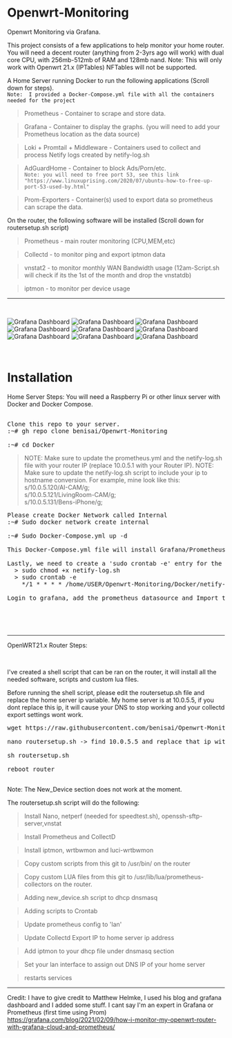 # Openwrt-Monitoring
Openwrt Monitoring via Grafana.

This project consists of a few applications to help monitor your home router. You will need a decent router (anything from 2-3yrs ago will work) with dual core CPU, with 256mb-512mb of RAM and 128mb nand.
Note: This will only work with Openwrt 21.x (IPTables) NFTables will not be supported. 


A Home Server running Docker to run the following applications (Scroll down for steps). <br/>
```Note:  I provided a Docker-Compose.yml file with all the containers needed for the project```
<br/>

  >Prometheus - Container to scrape and store data.

  >Grafana - Container to display the graphs. (you will need to add your Prometheus location as the data source) 
  
  >Loki + Promtail + Middleware - Containers used to collect and process Netify logs created by netify-log.sh

  >AdGuardHome - Container to block Ads/Porn/etc. <br />
  ```Note: you will need to free port 53, see this link "https://www.linuxuprising.com/2020/07/ubuntu-how-to-free-up-port-53-used-by.html"```

  >Prom-Exporters - Container(s) used to export data so prometheus can scrape the data.



On the router, the following software will be installed (Scroll down for routersetup.sh script)

  >Prometheus - main router monitoring (CPU,MEM,etc)

  >Collectd - to monitor ping and export iptmon data 

  >vnstat2 - to monitor monthly WAN Bandwidth usage (12am-Script.sh will check if its the 1st of the month and drop the vnstatdb)

  >iptmon - to monitor per device usage
 
 
---------------------------------------------------------------
<br>

![Grafana Dashboard](https://github.com/benisai/Openwrt-Monitoring/blob/main/screenshots/Dashboard1.PNG)
![Grafana Dashboard](https://github.com/benisai/Openwrt-Monitoring/blob/main/screenshots/Dashboard2.PNG)
![Grafana Dashboard](https://github.com/benisai/Openwrt-Monitoring/blob/main/screenshots/Dashboard3.PNG)
![Grafana Dashboard](https://github.com/benisai/Openwrt-Monitoring/blob/main/screenshots/Dashboard4.PNG)
![Grafana Dashboard](https://github.com/benisai/Openwrt-Monitoring/blob/main/screenshots/Dashboard5.PNG)
![Grafana Dashboard](https://github.com/benisai/Openwrt-Monitoring/blob/main/screenshots/Dashboard6.PNG)
![Grafana Dashboard](https://github.com/benisai/Openwrt-Monitoring/blob/main/screenshots/Dashboard7.PNG)
![Grafana Dashboard](https://github.com/benisai/Openwrt-Monitoring/blob/main/screenshots/Dashboard8.PNG)
![Grafana Dashboard](https://github.com/benisai/Openwrt-Monitoring/blob/main/screenshots/Dashboard9.PNG)




<br/>

# Installation



Home Server Steps:
You will need a Raspberry Pi or other linux server with Docker and Docker Compose. 

<pre>

Clone this repo to your server. 
:~# gh repo clone benisai/Openwrt-Monitoring

:~# cd Docker
</pre>

>NOTE: Make sure to update the prometheus.yml and the netify-log.sh file with your router IP (replace 10.0.5.1 with your Router IP).
>NOTE: Make sure to update the netify-log.sh script to include your ip to hostname conversion. 
       For example, mine look like this:
          s/10.0.5.120/AI-CAM/g;  </br>
          s/10.0.5.121/LivingRoom-CAM/g; </br>
          s/10.0.5.131/Bens-iPhone/g; </br>

<pre>
Please create Docker Network called Internal
:~# Sudo docker network create internal

:~# Sudo Docker-Compose.yml up -d

This Docker-Compose.yml file will install Grafana/Prometheus/Collectd-Exporter/AdguardHome/AdguardHome-Exporter.

Lastly, we need to create a 'sudo crontab -e' entry for the netify-log.sh script. 
  > sudo chmod +x netify-log.sh
  > sudo crontab -e 
    */1 * * * * /home/USER/Openwrt-Monitoring/Docker/netify-log.sh >> /var/log/crontab.netify.txt 2>&1

Login to grafana, add the prometheus datasource and Import the dashboard from this GIT Repo. (OpenWRT-Dashboard.json)


 

</pre>



---------------------------------------------------------------
OpenWRT21.x Router Steps: 


<br>

I've created a shell script that can be ran on the router, it will install all the needed software, scripts and custom lua files. 

Before running the shell script, please edit the routersetup.sh file and replace the home server ip variable. My home server is at 10.0.5.5, if you dont replace this ip, it will cause your DNS to stop working and your collectd export settings wont work. 

<pre>
wget https://raw.githubusercontent.com/benisai/Openwrt-Monitoring/main/routersetup.sh

nano routersetup.sh -> find 10.0.5.5 and replace that ip with your home-server ip.

sh routersetup.sh

reboot router

</pre>

Note: The New_Device section does not work at the moment.

The routersetup.sh script will do the following:

 >Install Nano, netperf (needed for speedtest.sh), openssh-sftp-server,vnstat

 >Install Prometheus and CollectD
 
 >Install iptmon, wrtbwmon and luci-wrtbwmon
 
 >Copy custom scripts from this git to /usr/bin/ on the router
 
 >Copy custom LUA files from this git to /usr/lib/lua/prometheus-collectors on the router.
 
 >Adding new_device.sh script to dhcp dnsmasq
 
 >Adding scripts to Crontab
 
 >Update prometheus config to 'lan'
 
 >Update Collectd Export IP to home server ip address
 
 >Add iptmon to your dhcp file under dnsmasq section
 
 >Set your lan interface to assign out DNS IP of your home server
 
 >restarts services






---
Credit: I have to give credit to Matthew Helmke, I used his blog and grafana dashboard and I added some stuff. I cant say I'm an expert in Grafana or Prometheus (first time using Prom)
https://grafana.com/blog/2021/02/09/how-i-monitor-my-openwrt-router-with-grafana-cloud-and-prometheus/
